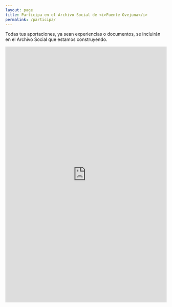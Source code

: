```yaml
---
layout: page
title: Participa en el Archivo Social de <i>Fuente Ovejuna</i>
permalink: /participa/
---
```


Todas tus aportaciones, ya sean experiencias o documentos, se incluirán en el Archivo Social que estamos construyendo. 

<div>
    <iframe src="https://script.google.com/macros/s/AKfycby1tyqBradG6ccWqClEIM9I4xqyj_rdOdIXVVfHTaTy4WUkzDPGuABa02Mx1GbDIc_s/exec" width="100%" height="800px" allowfullscreen="" frameborder="0"></iframe>
</div>
